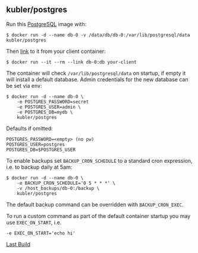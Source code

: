 ## kubler/postgres

Run this [PostgreSQL][] image with:

    $ docker run -d --name db-0 -v /data/db/db-0:/var/lib/postgresql/data kubler/postgres

Then [link][linking] to it from your client container:

    $ docker run --it --rm --link db-0:db your-client

The container will check `/var/lib/postgresql/data` on startup, if empty it will install a default database.
Admin credentials for the new database can be set via env:

    $ docker run -d --name db-0 \
        -e POSTGRES_PASSWORD=secret
        -e POSTGRES_USER=admin \
        -e POSTGRES_DB=mydb \
        kubler/postgres

Defaults if omitted:

    POSTGRES_PASSWORD=<empty> (no pw)
    POSTGRES_USER=postgres
    POSTGRES_DB=$POSTGRES_USER

To enable backups set `BACKUP_CRON_SCHEDULE` to a standard cron expression, i.e. to backup daily at 5am:

    $ docker run -d --name db-0 \
        -e BACKUP_CRON_SCHEDULE='0 5 * * *' \
        -v /host_backups/db-0:/backup \
        kubler/postgres

The default backup command can be overridden with `BACKUP_CRON_EXEC`.

To run a custom command as part of the default container startup you may use `EXEC_ON_START`, i.e.

    -e EXEC_ON_START='echo hi'

[Last Build][packages]

[PostgreSQL]: http://www.postgresql.org/
[linking]: http://docs.docker.io/en/latest/use/port_redirection/#linking-a-container
[packages]: PACKAGES.md
